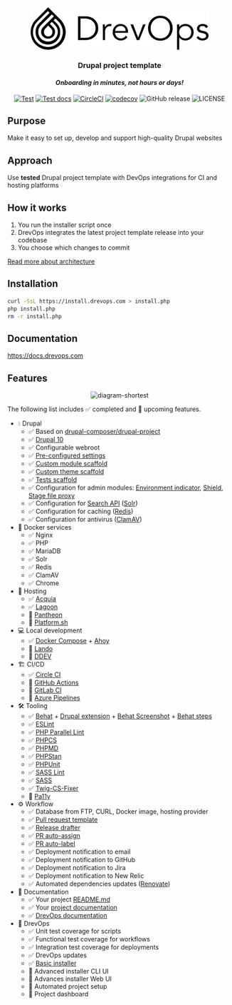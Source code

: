 <div align="center">
  <picture>
    <source media="(prefers-color-scheme: dark)" srcset=".drevops/docs/content/assets/logo-horiz-dark.png">
    <img width="400" src=".drevops/docs/content/assets/logo-horiz-light.png" alt="DrevOps Logo">
  </picture>
</div>

<h3 align="center">Drupal project template</h3>
<h4 align="center"><em>Onboarding in minutes, not hours or days!</em></h4>

<div align="center">

[![Test](https://github.com/drevops/drevops/actions/workflows/drevops-test-common.yml/badge.svg)](https://github.com/drevops/drevops/actions/workflows/drevops-test-common.yml)
[![Test docs](https://github.com/drevops/drevops/actions/workflows/drevops-test-docs.yml/badge.svg)](https://github.com/drevops/drevops/actions/workflows/drevops-test-docs.yml)
[![CircleCI](https://circleci.com/gh/drevops/drevops.svg?style=shield)](https://circleci.com/gh/drevops/drevops)
[![codecov](https://codecov.io/gh/drevops/drevops/graph/badge.svg?token=YDTAEWWT5H)](https://codecov.io/gh/drevops/drevops)
![GitHub release](https://img.shields.io/github/v/release/drevops/drevops?logo=github)
![LICENSE](https://img.shields.io/github/license/drevops/drevops)

</div>

## Purpose

Make it easy to set up, develop and support high-quality Drupal websites

## Approach

Use **tested** Drupal project template with DevOps integrations for CI and hosting platforms

## How it works

1. You run the installer script once
2. DrevOps integrates the latest project template release into your codebase
3. You choose which changes to commit

[Read more about architecture](https://docs.drevops.com/latest/introduction/architecture/)

## Installation

```bash
curl -SsL https://install.drevops.com > install.php
php install.php
rm -r install.php
```

## Documentation

https://docs.drevops.com

## Features

<div align="center">
  <img  alt="diagram-shortest" src="https://github.com/drevops/drevops/assets/378794/68e7553b-6c29-437a-8a30-45e9d746180a">
</div>

The following list includes ✅ completed and 🚧 upcoming features.

* 💧 Drupal
  * ✅ Based on [drupal-composer/drupal-project](https://github.com/drupal-composer/drupal-project)
  * ✅ [Drupal 10](https://www.drupal.org/project/drupal)
  * ✅ Configurable webroot
  * ✅ [Pre-configured settings](web/sites/default/settings.php)
  * ✅ [Custom module scaffold](web/modules/custom/ys_core)
  * ✅ [Custom theme scaffold](web/themes/custom/your_site_theme)
  * ✅ [Tests scaffold](web/modules/custom/ys_core/tests)
  * ✅ Configuration for admin modules: [Environment indicator](https://www.drupal.org/project/environment_indicator), [Shield](https://www.drupal.org/project/shield), [Stage file proxy](https://www.drupal.org/project/stage_file_proxy)
  * ✅ Configuration for [Search API](https://www.drupal.org/project/search_api) ([Solr](https://www.drupal.org/project/search_api_solr))
  * ✅ Configuration for caching ([Redis](https://www.drupal.org/project/redis))
  * ✅ Configuration for antivirus ([ClamAV](https://www.drupal.org/project/clamav))
* 🐳 Docker services
  * ✅ Nginx
  * ✅ PHP
  * ✅ MariaDB
  * ✅ Solr
  * ✅ Redis
  * ✅ ClamAV
  * ✅ Chrome
* 🏨 Hosting
  * ✅ [Acquia](https://www.acquia.com/)
  * ✅ [Lagoon](https://github.com/uselagoon/lagoon)
  * 🚧 [Pantheon](https://pantheon.io/)
  * 🚧 [Platform.sh](https://platform.sh/)
* 💻 Local development
  * ✅ [Docker Compose](https://docs.docker.com/compose/) + [Ahoy](https://github.com/ahoy-cli/ahoy)
  * 🚧 [Lando](https://lando.dev/)
  * 🚧 [DDEV](https://ddev.readthedocs.io/)
* 🏗️ CI/CD
  * ✅ [Circle CI](https://circleci.com/)
  * 🚧 [GitHub Actions](https://github.com/features/actions)
  * 🚧 [GitLab CI](https://docs.gitlab.com/ee/ci/)
  * 🚧 [Azure Pipelines](https://azure.microsoft.com/en-us/services/devops/pipelines/)
* 🛠️ Tooling
  * ✅ [Behat](https://docs.behat.org/en/latest/) + [Drupal extension](https://github.com/jhedstrom/drupalextension) + [Behat Screenshot](https://github.com/drevops/behat-screenshot) + [Behat steps](https://github.com/drevops/behat-steps)
  * ✅ [ESLint](https://eslint.org/)
  * ✅ [PHP Parallel Lint](https://github.com/php-parallel-lint/PHP-Parallel-Lint)
  * ✅ [PHPCS](https://github.com/squizlabs/PHP_CodeSniffer)
  * ✅ [PHPMD](https://phpmd.org/)
  * ✅ [PHPStan](https://github.com/phpstan/phpstan)
  * ✅ [PHPUnit](https://phpunit.de/)
  * ✅ [SASS Lint](https://github.com/sasstools/sass-lint)
  * ✅ [SASS](https://sass-lang.com/)
  * ✅ [Twig-CS-Fixer](https://github.com/VincentLanglet/Twig-CS-Fixer)
  * 🚧 [Pa11y](https://pa11y.org/)
* ⚙️ Workflow
  * ✅ Database from FTP, CURL, Docker image, hosting provider
  * ✅ [Pull request template](.github/PULL_REQUEST_TEMPLATE.md)
  * ✅ [Release drafter](https://github.com/release-drafter/release-drafter)
  * ✅ [PR auto-assign](https://github.com/toshimaru/auto-author-assign)
  * ✅ [PR auto-label](https://github.com/eps1lon/actions-label-merge-conflict)
  * ✅ Deployment notification to email
  * ✅ Deployment notification to GitHub
  * ✅ Deployment notification to Jira
  * ✅ Deployment notification to New Relic
  * ✅ Automated dependencies updates ([Renovate](https://www.mend.io/renovate/))
* 📖 Documentation
  * ✅ Your project [README.md](README.dist.md)
  * ✅ Your [project documentation](docs)
  * ✅ [DrevOps documentation](https://docs.drevops.com/)
* 🧪 DrevOps
  * ✅ Unit test coverage for scripts
  * ✅ Functional test coverage for workflows
  * ✅ Integration test coverage for deployments
  * ✅ DrevOps updates
  * ✅ [Basic installer](https://install.drevops.com/)
  * 🚧 Advanced installer CLI UI
  * 🚧 Advances installer Web UI
  * 🚧 Automated project setup
  * 🚧 Project dashboard
